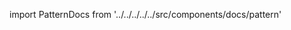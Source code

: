 import PatternDocs from '../../../../../src/components/docs/pattern'

<YouTube id='VcQ69_ANsRA' />

<PatternDocs pattern='florence' />
